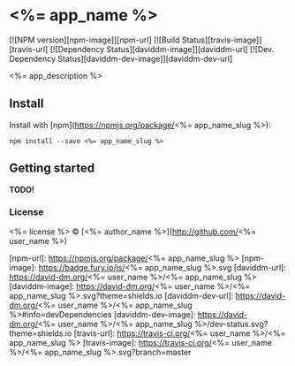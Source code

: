 # <%= app_name %>

[![NPM version][npm-image]][npm-url]
[![Build Status][travis-image]][travis-url] [![Dependency Status][daviddm-image]][daviddm-url] [![Dev. Dependency Status][daviddm-dev-image]][daviddm-dev-url]

<%= app_description %>


## Install

Install with [npm](https://npmjs.org/package/<%= app_name_slug %>):

```
npm install --save <%= app_name_slug %>
```


## Getting started

__TODO!__


### License

<%= license %> © [<%= author_name %>](http://github.com/<%= user_name %>)


[npm-url]: https://npmjs.org/package/<%= app_name_slug %>
[npm-image]: https://badge.fury.io/js/<%= app_name_slug %>.svg
[daviddm-url]: https://david-dm.org/<%= user_name %>/<%= app_name_slug %>
[daviddm-image]: https://david-dm.org/<%= user_name %>/<%= app_name_slug %>.svg?theme=shields.io
[daviddm-dev-url]: https://david-dm.org/<%= user_name %>/<%= app_name_slug %>#info=devDependencies
[daviddm-dev-image]: https://david-dm.org/<%= user_name %>/<%= app_name_slug %>/dev-status.svg?theme=shields.io
[travis-url]: https://travis-ci.org/<%= user_name %>/<%= app_name_slug %>
[travis-image]: https://travis-ci.org/<%= user_name %>/<%= app_name_slug %>.svg?branch=master

